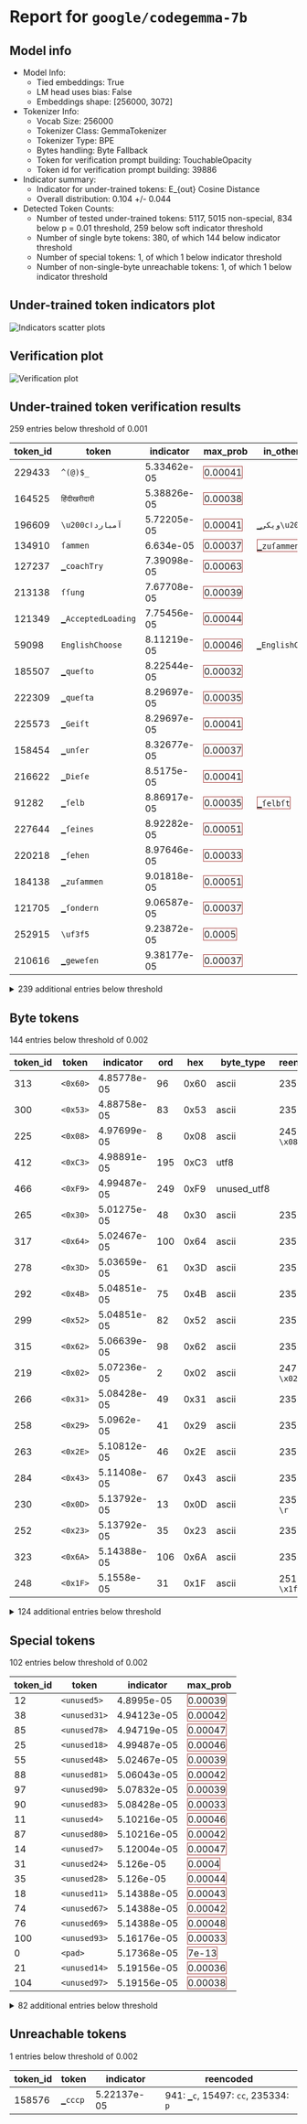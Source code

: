 # Report for `google/codegemma-7b`

## Model info

* Model Info: 
  * Tied embeddings: True
  * LM head uses bias: False
  * Embeddings shape: [256000, 3072]
* Tokenizer Info: 
  * Vocab Size: 256000
  * Tokenizer Class: GemmaTokenizer
  * Tokenizer Type: BPE
  * Bytes handling: Byte Fallback
  * Token for verification prompt building: TouchableOpacity
  * Token id for verification prompt building: 39886
* Indicator summary: 
  * Indicator for under-trained tokens: E_{out} Cosine Distance
  * Overall distribution: 0.104 +/- 0.044
* Detected Token Counts: 
  * Number of tested under-trained tokens: 5117, 5015 non-special, 834 below p = 0.01 threshold, 259 below soft indicator threshold
  * Number of single byte tokens: 380, of which 144 below indicator threshold
  * Number of special tokens: 1, of which 1 below indicator threshold
  * Number of non-single-byte unreachable tokens: 1, of which 1 below indicator threshold

## Under-trained token indicators plot
![Indicators scatter plots](../indicators_pairplot_byid/google_codegemma_7b.png)

## Verification plot
![Verification plot](../verifications_scatterplot/google_codegemma_7b.png)

## Under-trained token verification results
259 entries below threshold of 0.001

|   token_id | token                        |   indicator | max_prob                                                         | in_other_tokens                                                                |
|------------|------------------------------|-------------|------------------------------------------------------------------|--------------------------------------------------------------------------------|
|     229433 | ````` ^(@)$_ `````           | 5.33462e-05 | <span style='border: 1px solid rgb(169, 68, 66);'>0.00041</span> |                                                                                |
|     164525 | ````` हिंदीखरीदारी `````           | 5.38826e-05 | <span style='border: 1px solid rgb(169, 68, 66);'>0.00038</span> |                                                                                |
|     196609 | ````` \u200cآمباردا `````    | 5.72205e-05 | <span style='border: 1px solid rgb(169, 68, 66);'>0.00041</span> | ````` ▁ویکی\u200cآمباردا `````                                                 |
|     134910 | ````` ſammen `````           | 6.634e-05   | <span style='border: 1px solid rgb(169, 68, 66);'>0.00037</span> | <span style='border: 1px solid rgb(169, 68, 66);'>````` ▁zuſammen `````</span> |
|     127237 | ````` ▁coachTry `````        | 7.39098e-05 | <span style='border: 1px solid rgb(169, 68, 66);'>0.00063</span> |                                                                                |
|     213138 | ````` ſſung `````            | 7.67708e-05 | <span style='border: 1px solid rgb(169, 68, 66);'>0.00039</span> |                                                                                |
|     121349 | ````` ▁AcceptedLoading ````` | 7.75456e-05 | <span style='border: 1px solid rgb(169, 68, 66);'>0.00044</span> |                                                                                |
|      59098 | ````` EnglishChoose `````    | 8.11219e-05 | <span style='border: 1px solid rgb(169, 68, 66);'>0.00046</span> | ````` ▁EnglishChoose `````                                                     |
|     185507 | ````` ▁queſto `````          | 8.22544e-05 | <span style='border: 1px solid rgb(169, 68, 66);'>0.00032</span> |                                                                                |
|     222309 | ````` ▁queſta `````          | 8.29697e-05 | <span style='border: 1px solid rgb(169, 68, 66);'>0.00035</span> |                                                                                |
|     225573 | ````` ▁Geiſt `````           | 8.29697e-05 | <span style='border: 1px solid rgb(169, 68, 66);'>0.00041</span> |                                                                                |
|     158454 | ````` ▁unſer `````           | 8.32677e-05 | <span style='border: 1px solid rgb(169, 68, 66);'>0.00037</span> |                                                                                |
|     216622 | ````` ▁Dieſe `````           | 8.5175e-05  | <span style='border: 1px solid rgb(169, 68, 66);'>0.00041</span> |                                                                                |
|      91282 | ````` ▁ſelb `````            | 8.86917e-05 | <span style='border: 1px solid rgb(169, 68, 66);'>0.00035</span> | <span style='border: 1px solid rgb(169, 68, 66);'>````` ▁ſelbſt `````</span>   |
|     227644 | ````` ▁ſeines `````          | 8.92282e-05 | <span style='border: 1px solid rgb(169, 68, 66);'>0.00051</span> |                                                                                |
|     220218 | ````` ▁ſehen `````           | 8.97646e-05 | <span style='border: 1px solid rgb(169, 68, 66);'>0.00033</span> |                                                                                |
|     184138 | ````` ▁zuſammen `````        | 9.01818e-05 | <span style='border: 1px solid rgb(169, 68, 66);'>0.00051</span> |                                                                                |
|     121705 | ````` ▁ſondern `````         | 9.06587e-05 | <span style='border: 1px solid rgb(169, 68, 66);'>0.00037</span> |                                                                                |
|     252915 | ````` \uf3f5 `````           | 9.23872e-05 | <span style='border: 1px solid rgb(169, 68, 66);'>0.0005</span>  |                                                                                |
|     210616 | ````` ▁geweſen `````         | 9.38177e-05 | <span style='border: 1px solid rgb(169, 68, 66);'>0.00037</span> |                                                                                |
<details><summary>239 additional entries below threshold</summary>

|   token_id | token                        |   indicator | max_prob                                                         | in_other_tokens                                                                                                                                                                                                                                                                                                        |
|------------|------------------------------|-------------|------------------------------------------------------------------|------------------------------------------------------------------------------------------------------------------------------------------------------------------------------------------------------------------------------------------------------------------------------------------------------------------------|
|     255245 | ````` \uf3cc `````           | 9.41753e-05 | <span style='border: 1px solid rgb(169, 68, 66);'>0.0005</span>  |                                                                                                                                                                                                                                                                                                                        |
|     161080 | ````` ▁ſeyn `````            | 0.000103295 | <span style='border: 1px solid rgb(169, 68, 66);'>0.00041</span> |                                                                                                                                                                                                                                                                                                                        |
|     230983 | ````` ▁wiſſen `````          | 0.000107765 | <span style='border: 1px solid rgb(169, 68, 66);'>0.00037</span> |                                                                                                                                                                                                                                                                                                                        |
|     123984 | ````` ▁ſeinen `````          | 0.000122726 | <span style='border: 1px solid rgb(169, 68, 66);'>0.0005</span>  |                                                                                                                                                                                                                                                                                                                        |
|     192547 | ````` ▁erſten `````          | 0.000123262 | <span style='border: 1px solid rgb(169, 68, 66);'>0.00042</span> |                                                                                                                                                                                                                                                                                                                        |
|     174176 | ````` ▁ſoll `````            | 0.000125945 | <span style='border: 1px solid rgb(169, 68, 66);'>0.00055</span> |                                                                                                                                                                                                                                                                                                                        |
|     203019 | ````` ▁daſs `````            | 0.000127614 | <span style='border: 1px solid rgb(169, 68, 66);'>0.0005</span>  |                                                                                                                                                                                                                                                                                                                        |
|     148617 | ````` ▁deſſen `````          | 0.000129461 | <span style='border: 1px solid rgb(169, 68, 66);'>0.00037</span> |                                                                                                                                                                                                                                                                                                                        |
|     113990 | ````` ▁ſehr `````            | 0.000136435 | <span style='border: 1px solid rgb(169, 68, 66);'>0.00043</span> |                                                                                                                                                                                                                                                                                                                        |
|     143114 | ````` ▁ſeinem `````          | 0.000140607 | <span style='border: 1px solid rgb(169, 68, 66);'>0.00046</span> |                                                                                                                                                                                                                                                                                                                        |
|     151521 | ````` ▁müſſen `````          | 0.000141859 | <span style='border: 1px solid rgb(169, 68, 66);'>0.00039</span> |                                                                                                                                                                                                                                                                                                                        |
|     254455 | ````` \ued90 `````           | 0.000142813 | <span style='border: 1px solid rgb(169, 68, 66);'>0.00065</span> |                                                                                                                                                                                                                                                                                                                        |
|     254175 | ````` 𐁘 `````                | 0.000143409 | <span style='border: 1px solid rgb(169, 68, 66);'>0.00054</span> |                                                                                                                                                                                                                                                                                                                        |
|     153473 | ````` ▁Menſchen `````        | 0.000144064 | <span style='border: 1px solid rgb(169, 68, 66);'>0.00057</span> |                                                                                                                                                                                                                                                                                                                        |
|     173899 | ````` ▁メンテナ `````        | 0.000145495 | <span style='border: 1px solid rgb(169, 68, 66);'>0.00047</span> | ````` ▁メンテナンス `````                                                                                                                                                                                                                                                                                              |
|     123221 | ````` >\<^ `````             | 0.000145912 | <span style='border: 1px solid rgb(169, 68, 66);'>0.00051</span> |                                                                                                                                                                                                                                                                                                                        |
|      42380 | ````` ▁stockbild `````       | 0.000146747 | <span style='border: 1px solid rgb(169, 68, 66);'>0.00061</span> | <span style='border: 1px solid rgb(169, 68, 66);'>````` ▁stockbilder `````</span>                                                                                                                                                                                                                                      |
|     193385 | ````` iſen `````             | 0.000151336 | <span style='border: 1px solid rgb(169, 68, 66);'>0.00032</span> |                                                                                                                                                                                                                                                                                                                        |
|     255011 | ````` 𓇠 `````                | 0.000153184 | <span style='border: 1px solid rgb(169, 68, 66);'>0.00063</span> |                                                                                                                                                                                                                                                                                                                        |
|     195121 | ````` ▁Waſſer `````          | 0.000155449 | <span style='border: 1px solid rgb(169, 68, 66);'>0.00038</span> |                                                                                                                                                                                                                                                                                                                        |
|     224365 | ````` ikusbot `````          | 0.000155807 | <span style='border: 1px solid rgb(169, 68, 66);'>0.00041</span> | <span style='border: 1px solid rgb(255, 145, 0);'>````` haikusbot `````</span>                                                                                                                                                                                                                                         |
|     254350 | ````` \uf5ce `````           | 0.000155985 | <span style='border: 1px solid rgb(169, 68, 66);'>0.00077</span> |                                                                                                                                                                                                                                                                                                                        |
|     151848 | ````` ▁ſei `````             | 0.000158429 | <span style='border: 1px solid rgb(169, 68, 66);'>0.00034</span> | <span style='border: 1px solid rgb(169, 68, 66);'>````` ▁ſeines `````</span>                                                                                                                                                                                                                                           |
|     143473 | ````` )$_. `````             | 0.00015986  | <span style='border: 1px solid rgb(169, 68, 66);'>0.0005</span>  |                                                                                                                                                                                                                                                                                                                        |
|     233201 | ````` ▁Weiſe `````           | 0.000163913 | <span style='border: 1px solid rgb(169, 68, 66);'>0.00043</span> |                                                                                                                                                                                                                                                                                                                        |
|     167982 | ````` ▁stockfotografie ````` | 0.000165462 | <span style='border: 1px solid rgb(169, 68, 66);'>0.00034</span> |                                                                                                                                                                                                                                                                                                                        |
|     128625 | ````` ▁dieſem `````          | 0.000167489 | <span style='border: 1px solid rgb(169, 68, 66);'>0.00039</span> |                                                                                                                                                                                                                                                                                                                        |
|     254071 | ````` \uef5a `````           | 0.000168681 | <span style='border: 1px solid rgb(169, 68, 66);'>0.00076</span> |                                                                                                                                                                                                                                                                                                                        |
|     153064 | ````` ▁stockbilder `````     | 0.000170112 | <span style='border: 1px solid rgb(169, 68, 66);'>0.00042</span> |                                                                                                                                                                                                                                                                                                                        |
|     109547 | ````` ▁ſchon `````           | 0.000171363 | <span style='border: 1px solid rgb(169, 68, 66);'>0.00031</span> |                                                                                                                                                                                                                                                                                                                        |
|      96098 | ````` ▁ſelbſt `````          | 0.000176013 | <span style='border: 1px solid rgb(169, 68, 66);'>0.0004</span>  |                                                                                                                                                                                                                                                                                                                        |
|     232866 | ````` ▁stiefe `````          | 0.000176787 | <span style='border: 1px solid rgb(169, 68, 66);'>0.00045</span> |                                                                                                                                                                                                                                                                                                                        |
|      45971 | ````` ▁linkCC `````          | 0.00018084  | <span style='border: 1px solid rgb(169, 68, 66);'>0.0008</span>  |                                                                                                                                                                                                                                                                                                                        |
|     255807 | ````` 𝆣 `````                | 0.000182271 | <span style='border: 1px solid rgb(169, 68, 66);'>0.00039</span> |                                                                                                                                                                                                                                                                                                                        |
|      97619 | ````` ▁ſeiner `````          | 0.000183225 | <span style='border: 1px solid rgb(169, 68, 66);'>0.00041</span> |                                                                                                                                                                                                                                                                                                                        |
|     195351 | ````` niſſe `````            | 0.000186503 | <span style='border: 1px solid rgb(169, 68, 66);'>0.00039</span> |                                                                                                                                                                                                                                                                                                                        |
|     123190 | ````` ſelben `````           | 0.000188887 | <span style='border: 1px solid rgb(169, 68, 66);'>0.00039</span> |                                                                                                                                                                                                                                                                                                                        |
|     202616 | ````` ▁erſt `````            | 0.000191152 | <span style='border: 1px solid rgb(169, 68, 66);'>0.00033</span> |                                                                                                                                                                                                                                                                                                                        |
|     254591 | ````` \u0e72 `````           | 0.000191629 | <span style='border: 1px solid rgb(169, 68, 66);'>0.00047</span> |                                                                                                                                                                                                                                                                                                                        |
|     254908 | ````` 𖧹 `````                | 0.000195503 | <span style='border: 1px solid rgb(169, 68, 66);'>0.00093</span> |                                                                                                                                                                                                                                                                                                                        |
|     172465 | ````` iſche `````            | 0.000196278 | <span style='border: 1px solid rgb(169, 68, 66);'>0.00039</span> | <span style='border: 1px solid rgb(169, 68, 66);'>````` ▁zwiſchen `````</span>                                                                                                                                                                                                                                         |
|     255645 | ````` \uef0e `````           | 0.000199676 | <span style='border: 1px solid rgb(169, 68, 66);'>0.00097</span> |                                                                                                                                                                                                                                                                                                                        |
|     159234 | ````` ſehen `````            | 0.000200033 | <span style='border: 1px solid rgb(169, 68, 66);'>0.00056</span> | <span style='border: 1px solid rgb(169, 68, 66);'>````` ▁ſehen `````</span>                                                                                                                                                                                                                                            |
|     136616 | ````` ▁verſch `````          | 0.000207007 | <span style='border: 1px solid rgb(169, 68, 66);'>0.00034</span> |                                                                                                                                                                                                                                                                                                                        |
|      75807 | ````` ▁dieſe `````           | 0.000207543 | <span style='border: 1px solid rgb(169, 68, 66);'>0.00032</span> | <span style='border: 1px solid rgb(169, 68, 66);'>````` ▁dieſer `````</span>, <span style='border: 1px solid rgb(169, 68, 66);'>````` ▁dieſes `````</span>, <span style='border: 1px solid rgb(169, 68, 66);'>````` ▁dieſem `````</span>, <span style='border: 1px solid rgb(169, 68, 66);'>````` ▁dieſen `````</span> |
|     167630 | ````` ▁PeEn `````            | 0.000211477 | <span style='border: 1px solid rgb(169, 68, 66);'>0.00047</span> | ````` ▁PeEnEo `````                                                                                                                                                                                                                                                                                                    |
|     255267 | ````` \u0e63 `````           | 0.000211477 | <span style='border: 1px solid rgb(169, 68, 66);'>0.0005</span>  |                                                                                                                                                                                                                                                                                                                        |
|     125919 | ````` Билгалда `````         | 0.000212669 | <span style='border: 1px solid rgb(169, 68, 66);'>0.00049</span> | ````` Билгалдахарш `````                                                                                                                                                                                                                                                                                               |
|       2873 | ````` ICTOGRAM `````         | 0.000216663 | <span style='border: 1px solid rgb(169, 68, 66);'>0.00044</span> | <span style='border: 1px solid rgb(40, 167, 69);'>````` ▁PICTOGRAM `````</span>, ````` PICTOGRAM `````                                                                                                                                                                                                                 |
|     254944 | ````` ⪜ `````                | 0.000219047 | <span style='border: 1px solid rgb(169, 68, 66);'>0.001</span>   |                                                                                                                                                                                                                                                                                                                        |
|     199696 | ````` ſicht `````            | 0.000219405 | <span style='border: 1px solid rgb(169, 68, 66);'>0.00036</span> |                                                                                                                                                                                                                                                                                                                        |
|     135639 | ````` ▁dieſen `````          | 0.000221372 | <span style='border: 1px solid rgb(169, 68, 66);'>0.00045</span> |                                                                                                                                                                                                                                                                                                                        |
|     255510 | ````` \ue51e `````           | 0.000222564 | <span style='border: 1px solid rgb(169, 68, 66);'>0.00061</span> |                                                                                                                                                                                                                                                                                                                        |
|     253034 | ````` \uf7a0 `````           | 0.000223279 | <span style='border: 1px solid rgb(169, 68, 66);'>0.00043</span> |                                                                                                                                                                                                                                                                                                                        |
|     208438 | ````` ▁ſuo `````             | 0.000227094 | <span style='border: 1px solid rgb(169, 68, 66);'>0.00072</span> |                                                                                                                                                                                                                                                                                                                        |
|     155980 | ````` ▁beſch `````           | 0.000231504 | <span style='border: 1px solid rgb(169, 68, 66);'>0.00065</span> |                                                                                                                                                                                                                                                                                                                        |
|     255154 | ````` ᦶ `````                | 0.000235736 | <span style='border: 1px solid rgb(169, 68, 66);'>0.00093</span> |                                                                                                                                                                                                                                                                                                                        |
|     255647 | ````` \uf35e `````           | 0.000237942 | <span style='border: 1px solid rgb(169, 68, 66);'>0.00046</span> |                                                                                                                                                                                                                                                                                                                        |
|      89379 | ````` ▁ſeine `````           | 0.00023824  | <span style='border: 1px solid rgb(169, 68, 66);'>0.00036</span> | <span style='border: 1px solid rgb(169, 68, 66);'>````` ▁ſeiner `````</span>, <span style='border: 1px solid rgb(169, 68, 66);'>````` ▁ſeinen `````</span>, <span style='border: 1px solid rgb(169, 68, 66);'>````` ▁ſeinem `````</span>, <span style='border: 1px solid rgb(169, 68, 66);'>````` ▁ſeines `````</span> |
|     255122 | ````` \uf540 `````           | 0.000238776 | <span style='border: 1px solid rgb(169, 68, 66);'>0.00087</span> |                                                                                                                                                                                                                                                                                                                        |
|     255849 | ````` ⏔ `````                | 0.000241101 | <span style='border: 1px solid rgb(255, 145, 0);'>0.0011</span>  |                                                                                                                                                                                                                                                                                                                        |
|     208306 | ````` ▁beſte `````           | 0.000241697 | <span style='border: 1px solid rgb(169, 68, 66);'>0.0005</span>  |                                                                                                                                                                                                                                                                                                                        |
|     250800 | ````` \u0ba1 `````           | 0.000243902 | <span style='border: 1px solid rgb(169, 68, 66);'>0.0005</span>  |                                                                                                                                                                                                                                                                                                                        |
|     251499 | ````` ྑ `````                 | 0.00024581  | <span style='border: 1px solid rgb(169, 68, 66);'>0.00093</span> |                                                                                                                                                                                                                                                                                                                        |
|     206857 | ````` ▁tartalo `````         | 0.000246823 | <span style='border: 1px solid rgb(169, 68, 66);'>0.00045</span> | ````` ▁tartalomajánló `````                                                                                                                                                                                                                                                                                            |
|     255795 | ````` \uec4c `````           | 0.000252128 | <span style='border: 1px solid rgb(169, 68, 66);'>0.00069</span> |                                                                                                                                                                                                                                                                                                                        |
|     254885 | ````` ꎬ `````               | 0.0002563   | <span style='border: 1px solid rgb(169, 68, 66);'>0.00078</span> |                                                                                                                                                                                                                                                                                                                        |
|     118456 | ````` ロウィン `````         | 0.000258029 | <span style='border: 1px solid rgb(169, 68, 66);'>0.00037</span> | ````` ハロウィン `````, ````` ▁ハロウィン `````                                                                                                                                                                                                                                                                        |
|     108162 | ````` 久しぶ `````           | 0.000259101 | <span style='border: 1px solid rgb(169, 68, 66);'>0.00033</span> | ````` 久しぶりに `````, ````` 久しぶり `````, ````` 久しぶりの `````                                                                                                                                                                                                                                                   |
|     177069 | ````` ▁티즈 `````            | 0.000260115 | <span style='border: 1px solid rgb(169, 68, 66);'>0.00088</span> |                                                                                                                                                                                                                                                                                                                        |
|     225539 | ````` isGridAdvEx `````      | 0.000263393 | <span style='border: 1px solid rgb(169, 68, 66);'>0.00059</span> |                                                                                                                                                                                                                                                                                                                        |
|     253613 | ````` \U000e0041 `````       | 0.000275612 | <span style='border: 1px solid rgb(255, 145, 0);'>0.0017</span>  |                                                                                                                                                                                                                                                                                                                        |
|     171300 | ````` rbrakk `````           | 0.000284612 | <span style='border: 1px solid rgb(255, 145, 0);'>0.0018</span>  |                                                                                                                                                                                                                                                                                                                        |
|     120213 | ````` iſchen `````           | 0.000284791 | <span style='border: 1px solid rgb(169, 68, 66);'>0.00062</span> | <span style='border: 1px solid rgb(169, 68, 66);'>````` ▁zwiſchen `````</span>                                                                                                                                                                                                                                         |
|      88138 | ````` ſchaft `````           | 0.00028646  | <span style='border: 1px solid rgb(169, 68, 66);'>0.00036</span> |                                                                                                                                                                                                                                                                                                                        |
|     198203 | ````` ▁zwiſchen `````        | 0.000286579 | <span style='border: 1px solid rgb(169, 68, 66);'>0.00035</span> |                                                                                                                                                                                                                                                                                                                        |
|     252631 | ````` \uf51a `````           | 0.000288665 | <span style='border: 1px solid rgb(255, 145, 0);'>0.0011</span>  |                                                                                                                                                                                                                                                                                                                        |
|     114402 | ````` ▁Geſch `````           | 0.00029093  | <span style='border: 1px solid rgb(169, 68, 66);'>0.00057</span> |                                                                                                                                                                                                                                                                                                                        |
|      80527 | ````` ▁dieſer `````          | 0.000291049 | <span style='border: 1px solid rgb(169, 68, 66);'>0.00023</span> |                                                                                                                                                                                                                                                                                                                        |
|     128951 | ````` ▁laſſen `````          | 0.000295281 | <span style='border: 1px solid rgb(169, 68, 66);'>0.00037</span> |                                                                                                                                                                                                                                                                                                                        |
|     200906 | ````` ▁ſua `````             | 0.000299692 | <span style='border: 1px solid rgb(169, 68, 66);'>0.0007</span>  |                                                                                                                                                                                                                                                                                                                        |
|     255242 | ````` \ue6f0 `````           | 0.000322819 | <span style='border: 1px solid rgb(169, 68, 66);'>0.00084</span> |                                                                                                                                                                                                                                                                                                                        |
|     171654 | ````` lbrakk `````           | 0.000323534 | <span style='border: 1px solid rgb(255, 145, 0);'>0.0017</span>  |                                                                                                                                                                                                                                                                                                                        |
|     254456 | ````` \uefa6 `````           | 0.000326395 | <span style='border: 1px solid rgb(169, 68, 66);'>0.00056</span> |                                                                                                                                                                                                                                                                                                                        |
|     214340 | ````` ▁パンチラ `````        | 0.000329971 | <span style='border: 1px solid rgb(169, 68, 66);'>0.00054</span> |                                                                                                                                                                                                                                                                                                                        |
|     181784 | ````` ▁་་ `````              | 0.000331998 | <span style='border: 1px solid rgb(169, 68, 66);'>0.00044</span> |                                                                                                                                                                                                                                                                                                                        |
|     254549 | ````` ꊥ `````               | 0.000342607 | <span style='border: 1px solid rgb(169, 68, 66);'>0.00042</span> |                                                                                                                                                                                                                                                                                                                        |
|     255420 | ````` ⸏ `````                | 0.000347137 | <span style='border: 1px solid rgb(255, 145, 0);'>0.0012</span>  |                                                                                                                                                                                                                                                                                                                        |
|     255279 | ````` ᦵ `````                | 0.000349283 | <span style='border: 1px solid rgb(255, 145, 0);'>0.0024</span>  |                                                                                                                                                                                                                                                                                                                        |
|     251525 | ````` \ueae4 `````           | 0.000352442 | <span style='border: 1px solid rgb(169, 68, 66);'>0.00064</span> |                                                                                                                                                                                                                                                                                                                        |
|     253441 | ````` \ue984 `````           | 0.00035584  | <span style='border: 1px solid rgb(255, 145, 0);'>0.0015</span>  |                                                                                                                                                                                                                                                                                                                        |
|     254258 | ````` \ue5d0 `````           | 0.000359654 | <span style='border: 1px solid rgb(255, 145, 0);'>0.0024</span>  |                                                                                                                                                                                                                                                                                                                        |
|     255790 | ````` \ue734 `````           | 0.000364721 | <span style='border: 1px solid rgb(255, 145, 0);'>0.0034</span>  |                                                                                                                                                                                                                                                                                                                        |
|     253247 | ````` ྻ `````                 | 0.000369549 | <span style='border: 1px solid rgb(255, 145, 0);'>0.0018</span>  |                                                                                                                                                                                                                                                                                                                        |
|     169039 | ````` ▁ſche `````            | 0.000375509 | <span style='border: 1px solid rgb(169, 68, 66);'>0.00072</span> |                                                                                                                                                                                                                                                                                                                        |
|     252436 | ````` ᅝ `````               | 0.000377715 | <span style='border: 1px solid rgb(255, 145, 0);'>0.0014</span>  |                                                                                                                                                                                                                                                                                                                        |
|     254686 | ````` 𑄮 `````                 | 0.000397742 | <span style='border: 1px solid rgb(251, 189, 8);'>0.014</span>   |                                                                                                                                                                                                                                                                                                                        |
|     252790 | ````` ﮢ `````                | 0.000400186 | <span style='border: 1px solid rgb(255, 145, 0);'>0.0028</span>  |                                                                                                                                                                                                                                                                                                                        |
|     150747 | ````` ſcher `````            | 0.000401437 | <span style='border: 1px solid rgb(169, 68, 66);'>0.00066</span> |                                                                                                                                                                                                                                                                                                                        |
|     207398 | ````` ▁plufieurs `````       | 0.000404358 | <span style='border: 1px solid rgb(169, 68, 66);'>0.00061</span> |                                                                                                                                                                                                                                                                                                                        |
|     255271 | ````` ྴ `````                 | 0.000405133 | <span style='border: 1px solid rgb(255, 145, 0);'>0.0016</span>  |                                                                                                                                                                                                                                                                                                                        |
|     253030 | ````` 콯 `````               | 0.000405729 | <span style='border: 1px solid rgb(169, 68, 66);'>0.00034</span> |                                                                                                                                                                                                                                                                                                                        |
|     254566 | ````` \ue776 `````           | 0.000413954 | <span style='border: 1px solid rgb(255, 145, 0);'>0.0026</span>  |                                                                                                                                                                                                                                                                                                                        |
|      68314 | ````` ▁例证 `````            | 0.000421643 | <span style='border: 1px solid rgb(169, 68, 66);'>0.00069</span> |                                                                                                                                                                                                                                                                                                                        |
|     167294 | ````` ▁GoogleContinue `````  | 0.000425756 | <span style='border: 1px solid rgb(255, 145, 0);'>0.0016</span>  |                                                                                                                                                                                                                                                                                                                        |
|     255705 | ````` 䊐 `````               | 0.000433445 | <span style='border: 1px solid rgb(169, 68, 66);'>0.00059</span> |                                                                                                                                                                                                                                                                                                                        |
|     209936 | ````` ▁展板 `````            | 0.00043422  | <span style='border: 1px solid rgb(255, 145, 0);'>0.0013</span>  |                                                                                                                                                                                                                                                                                                                        |
|     255379 | ````` \uf2ba `````           | 0.000443161 | <span style='border: 1px solid rgb(255, 145, 0);'>0.0011</span>  |                                                                                                                                                                                                                                                                                                                        |
|     253828 | ````` ꪼ `````                | 0.000446856 | <span style='border: 1px solid rgb(169, 68, 66);'>0.00042</span> |                                                                                                                                                                                                                                                                                                                        |
|     152266 | ````` ▁imagui `````          | 0.000448346 | <span style='border: 1px solid rgb(169, 68, 66);'>0.00092</span> |                                                                                                                                                                                                                                                                                                                        |
|     253758 | ````` ﭥ `````                | 0.000448406 | <span style='border: 1px solid rgb(255, 145, 0);'>0.003</span>   |                                                                                                                                                                                                                                                                                                                        |
|     249717 | ````` ༞ `````                | 0.000449479 | <span style='border: 1px solid rgb(255, 145, 0);'>0.0013</span>  |                                                                                                                                                                                                                                                                                                                        |
|     253510 | ````` \uec1d `````           | 0.000449836 | <span style='border: 1px solid rgb(169, 68, 66);'>0.00047</span> |                                                                                                                                                                                                                                                                                                                        |
|     220260 | ````` ▁beſti `````           | 0.000458598 | <span style='border: 1px solid rgb(169, 68, 66);'>0.00029</span> |                                                                                                                                                                                                                                                                                                                        |
|     253523 | ````` \U000900b0 `````       | 0.000458777 | <span style='border: 1px solid rgb(255, 145, 0);'>0.001</span>   |                                                                                                                                                                                                                                                                                                                        |
|     255123 | ````` 𑄥 `````                | 0.000458956 | <span style='border: 1px solid rgb(251, 189, 8);'>0.014</span>   |                                                                                                                                                                                                                                                                                                                        |
|     254486 | ````` ᆤ `````                 | 0.000460088 | <span style='border: 1px solid rgb(169, 68, 66);'>0.0007</span>  |                                                                                                                                                                                                                                                                                                                        |
|     255806 | ````` 𑄠 `````                | 0.000461161 | <span style='border: 1px solid rgb(255, 145, 0);'>0.0085</span>  |                                                                                                                                                                                                                                                                                                                        |
|     205674 | ````` нгред `````            | 0.000469267 | <span style='border: 1px solid rgb(255, 145, 0);'>0.001</span>   | ````` нгредіє `````, ````` нгредієнти `````                                                                                                                                                                                                                                                                            |
|     220916 | ````` ▁vooz `````            | 0.000470042 | <span style='border: 1px solid rgb(169, 68, 66);'>0.0004</span>  |                                                                                                                                                                                                                                                                                                                        |
|     182427 | ````` )$_, `````             | 0.000473917 | <span style='border: 1px solid rgb(255, 145, 0);'>0.0014</span>  |                                                                                                                                                                                                                                                                                                                        |
|     252858 | ````` ྋ `````                | 0.000474215 | <span style='border: 1px solid rgb(255, 145, 0);'>0.0022</span>  |                                                                                                                                                                                                                                                                                                                        |
|     225065 | ````` bildtitel `````        | 0.000480175 | <span style='border: 1px solid rgb(169, 68, 66);'>0.00099</span> |                                                                                                                                                                                                                                                                                                                        |
|     250433 | ````` 㜵 `````               | 0.000481844 | <span style='border: 1px solid rgb(169, 68, 66);'>0.00047</span> |                                                                                                                                                                                                                                                                                                                        |
|     255248 | ````` 𐑥 `````                | 0.000482202 | <span style='border: 1px solid rgb(255, 145, 0);'>0.0043</span>  |                                                                                                                                                                                                                                                                                                                        |
|     253027 | ````` 쎲 `````               | 0.000490725 | <span style='border: 1px solid rgb(169, 68, 66);'>0.00038</span> |                                                                                                                                                                                                                                                                                                                        |
|     253927 | ````` ᦺ `````                | 0.000492513 | <span style='border: 1px solid rgb(169, 68, 66);'>0.0005</span>  |                                                                                                                                                                                                                                                                                                                        |
|     255955 | ````` \ue6ec `````           | 0.000492632 | <span style='border: 1px solid rgb(169, 68, 66);'>0.00083</span> |                                                                                                                                                                                                                                                                                                                        |
|     116882 | ````` ▁geſch `````           | 0.000492692 | <span style='border: 1px solid rgb(169, 68, 66);'>0.00041</span> |                                                                                                                                                                                                                                                                                                                        |
|     187776 | ````` ▁Verſ `````            | 0.000500202 | <span style='border: 1px solid rgb(169, 68, 66);'>0.00052</span> |                                                                                                                                                                                                                                                                                                                        |
|     254349 | ````` \uf412 `````           | 0.000504732 | <span style='border: 1px solid rgb(255, 145, 0);'>0.0053</span>  |                                                                                                                                                                                                                                                                                                                        |
|     255517 | ````` 𑄝 `````                | 0.00051713  | <span style='border: 1px solid rgb(251, 189, 8);'>0.042</span>   |                                                                                                                                                                                                                                                                                                                        |
|     253926 | ````` ᥀ `````                | 0.000518322 | <span style='border: 1px solid rgb(169, 68, 66);'>0.00071</span> |                                                                                                                                                                                                                                                                                                                        |
|     254574 | ````` 𖡻 `````                | 0.000521541 | <span style='border: 1px solid rgb(169, 68, 66);'>0.00037</span> |                                                                                                                                                                                                                                                                                                                        |
|     255792 | ````` \ue762 `````           | 0.000522673 | <span style='border: 1px solid rgb(255, 145, 0);'>0.0097</span>  |                                                                                                                                                                                                                                                                                                                        |
|     253904 | ````` 𑄣 `````                | 0.000530243 | <span style='border: 1px solid rgb(251, 189, 8);'>0.03</span>    |                                                                                                                                                                                                                                                                                                                        |
|     255380 | ````` \uf8e0 `````           | 0.000531971 | <span style='border: 1px solid rgb(255, 145, 0);'>0.0032</span>  |                                                                                                                                                                                                                                                                                                                        |
|     255124 | ````` 𑄪 `````                 | 0.000533938 | <span style='border: 1px solid rgb(251, 189, 8);'>0.04</span>    |                                                                                                                                                                                                                                                                                                                        |
|     253326 | ````` ྚ `````                 | 0.00053668  | <span style='border: 1px solid rgb(255, 145, 0);'>0.0042</span>  |                                                                                                                                                                                                                                                                                                                        |
|      72920 | ````` ▁ſind `````            | 0.000537097 | <span style='border: 1px solid rgb(169, 68, 66);'>0.00062</span> |                                                                                                                                                                                                                                                                                                                        |
|     254565 | ````` \ue67b `````           | 0.000541568 | <span style='border: 1px solid rgb(255, 145, 0);'>0.0028</span>  |                                                                                                                                                                                                                                                                                                                        |
|     255376 | ````` \ueb9a `````           | 0.000542223 | <span style='border: 1px solid rgb(255, 145, 0);'>0.0013</span>  |                                                                                                                                                                                                                                                                                                                        |
|     254600 | ````` ⅏ `````                | 0.000548542 | <span style='border: 1px solid rgb(255, 145, 0);'>0.0064</span>  |                                                                                                                                                                                                                                                                                                                        |
|     251632 | ````` 𑄨 `````                 | 0.000549674 | <span style='border: 1px solid rgb(251, 189, 8);'>0.045</span>   |                                                                                                                                                                                                                                                                                                                        |
|     255814 | ````` 𞤑 `````                | 0.000553846 | <span style='border: 1px solid rgb(255, 145, 0);'>0.0016</span>  |                                                                                                                                                                                                                                                                                                                        |
|      64069 | ````` ディネート `````       | 0.000560284 | <span style='border: 1px solid rgb(169, 68, 66);'>0.00068</span> | <span style='border: 1px solid rgb(40, 167, 69);'>````` ▁コーディネート `````</span>, ````` コーディネート `````                                                                                                                                                                                                       |
|     195112 | ````` ▁好文分享 `````        | 0.000562727 | <span style='border: 1px solid rgb(255, 145, 0);'>0.0014</span>  |                                                                                                                                                                                                                                                                                                                        |
|     251560 | ````` \ue978 `````           | 0.000565708 | <span style='border: 1px solid rgb(251, 189, 8);'>0.012</span>   |                                                                                                                                                                                                                                                                                                                        |
|     176775 | ````` ▁盗撮 `````            | 0.000566781 | <span style='border: 1px solid rgb(255, 145, 0);'>0.0015</span>  |                                                                                                                                                                                                                                                                                                                        |
|     254482 | ````` \u0bab `````           | 0.000567257 | <span style='border: 1px solid rgb(169, 68, 66);'>0.00054</span> |                                                                                                                                                                                                                                                                                                                        |
|     159995 | ````` ▁剪影 `````            | 0.000569046 | <span style='border: 1px solid rgb(255, 145, 0);'>0.001</span>   |                                                                                                                                                                                                                                                                                                                        |
|      72182 | ````` ▁版税 `````            | 0.00056982  | <span style='border: 1px solid rgb(255, 145, 0);'>0.0015</span>  |                                                                                                                                                                                                                                                                                                                        |
|     254213 | ````` ⸄ `````                | 0.000570416 | <span style='border: 1px solid rgb(255, 145, 0);'>0.0067</span>  |                                                                                                                                                                                                                                                                                                                        |
|     253103 | ````` 𑄚 `````                | 0.000576437 | <span style='border: 1px solid rgb(251, 189, 8);'>0.055</span>   |                                                                                                                                                                                                                                                                                                                        |
|     255275 | ````` ᔢ `````                | 0.000579834 | <span style='border: 1px solid rgb(255, 145, 0);'>0.0021</span>  |                                                                                                                                                                                                                                                                                                                        |
|     253104 | ````` 𓆱 `````                | 0.00058198  | <span style='border: 1px solid rgb(255, 145, 0);'>0.0024</span>  |                                                                                                                                                                                                                                                                                                                        |
|     249784 | ````` ܞ `````                | 0.000586271 | <span style='border: 1px solid rgb(255, 145, 0);'>0.0017</span>  |                                                                                                                                                                                                                                                                                                                        |
|     249361 | ````` ྪ `````                 | 0.000593662 | <span style='border: 1px solid rgb(255, 145, 0);'>0.0028</span>  |                                                                                                                                                                                                                                                                                                                        |
|     252852 | ````` 🜲 `````                | 0.00059402  | <span style='border: 1px solid rgb(255, 145, 0);'>0.0012</span>  |                                                                                                                                                                                                                                                                                                                        |
|     248337 | ````` \uf21d `````           | 0.000595629 | <span style='border: 1px solid rgb(255, 145, 0);'>0.0038</span>  |                                                                                                                                                                                                                                                                                                                        |
|      75991 | ````` ▁indígen `````         | 0.000595808 | <span style='border: 1px solid rgb(169, 68, 66);'>0.00058</span> | ````` ▁indígenas `````, ````` ▁indígena `````                                                                                                                                                                                                                                                                          |
|     172769 | ````` 征詢我 `````           | 0.000595868 | <span style='border: 1px solid rgb(255, 145, 0);'>0.0013</span>  |                                                                                                                                                                                                                                                                                                                        |
|     252567 | ````` ﭔ `````                | 0.000598133 | <span style='border: 1px solid rgb(255, 145, 0);'>0.0075</span>  |                                                                                                                                                                                                                                                                                                                        |
|     254798 | ````` \ufe67 `````           | 0.000598967 | <span style='border: 1px solid rgb(255, 145, 0);'>0.0012</span>  |                                                                                                                                                                                                                                                                                                                        |
|     206788 | ````` majánló `````          | 0.000610769 | <span style='border: 1px solid rgb(255, 145, 0);'>0.0011</span>  | ````` ▁tartalomajánló `````                                                                                                                                                                                                                                                                                            |
|     134830 | ````` 往下閱讀 `````         | 0.000616968 | <span style='border: 1px solid rgb(169, 68, 66);'>0.00094</span> | ````` 請繼續往下閱讀 `````                                                                                                                                                                                                                                                                                             |
|      25269 | ````` NdEx `````             | 0.000624597 | <span style='border: 1px solid rgb(255, 145, 0);'>0.0026</span>  | ````` iNdEx `````, ````` ▁iNdEx `````                                                                                                                                                                                                                                                                                  |
|     171222 | ````` 征詢 `````             | 0.000624597 | <span style='border: 1px solid rgb(169, 68, 66);'>0.0003</span>  | <span style='border: 1px solid rgb(255, 145, 0);'>````` 征詢我 `````</span>                                                                                                                                                                                                                                            |
|     253706 | ````` ᔡ `````                | 0.00062716  | <span style='border: 1px solid rgb(169, 68, 66);'>0.00083</span> |                                                                                                                                                                                                                                                                                                                        |
|     254076 | ````` 𑄟 `````                | 0.000629663 | <span style='border: 1px solid rgb(251, 189, 8);'>0.05</span>    |                                                                                                                                                                                                                                                                                                                        |
|     196059 | ````` باردا `````            | 0.00063169  | <span style='border: 1px solid rgb(169, 68, 66);'>0.00075</span> | <span style='border: 1px solid rgb(169, 68, 66);'>````` \u200cآمباردا `````</span>, ````` ▁ویکی\u200cآمباردا `````                                                                                                                                                                                                     |
|     252966 | ````` 𝆺 `````                | 0.000635505 | <span style='border: 1px solid rgb(169, 68, 66);'>0.00038</span> |                                                                                                                                                                                                                                                                                                                        |
|     253052 | ````` \u0bc4 `````           | 0.000639737 | <span style='border: 1px solid rgb(169, 68, 66);'>0.00039</span> |                                                                                                                                                                                                                                                                                                                        |
|     254460 | ````` ﮈ `````                | 0.000640333 | <span style='border: 1px solid rgb(255, 145, 0);'>0.0049</span>  |                                                                                                                                                                                                                                                                                                                        |
|     251496 | ````` \u0ba5 `````           | 0.000642717 | <span style='border: 1px solid rgb(169, 68, 66);'>0.00048</span> |                                                                                                                                                                                                                                                                                                                        |
|     248691 | ````` ྰ `````                 | 0.000646532 | <span style='border: 1px solid rgb(169, 68, 66);'>0.00096</span> |                                                                                                                                                                                                                                                                                                                        |
|     141456 | ````` isOraColElement `````  | 0.000647962 | <span style='border: 1px solid rgb(169, 68, 66);'>0.0005</span>  |                                                                                                                                                                                                                                                                                                                        |
|     253187 | ````` ݯ `````                | 0.000648081 | <span style='border: 1px solid rgb(255, 145, 0);'>0.003</span>   |                                                                                                                                                                                                                                                                                                                        |
|     112171 | ````` Diwed `````            | 0.000649452 | <span style='border: 1px solid rgb(169, 68, 66);'>0.00076</span> | ````` Diwedd `````, <span style='border: 1px solid rgb(255, 145, 0);'>````` Diweddar `````</span>, ````` Diweddarwch `````                                                                                                                                                                                             |
|     255663 | ````` \U000f023b `````       | 0.000651777 | <span style='border: 1px solid rgb(255, 145, 0);'>0.0016</span>  |                                                                                                                                                                                                                                                                                                                        |
|     131560 | ````` ▁desmotivaciones ````` | 0.000654697 | <span style='border: 1px solid rgb(255, 145, 0);'>0.0014</span>  |                                                                                                                                                                                                                                                                                                                        |
|     248384 | ````` ྛ `````                 | 0.000655651 | <span style='border: 1px solid rgb(255, 145, 0);'>0.0028</span>  |                                                                                                                                                                                                                                                                                                                        |
|     254114 | ````` ⸅ `````                | 0.000656962 | <span style='border: 1px solid rgb(251, 189, 8);'>0.018</span>   |                                                                                                                                                                                                                                                                                                                        |
|     255953 | ````` \ue65a `````           | 0.000659168 | <span style='border: 1px solid rgb(255, 145, 0);'>0.0053</span>  |                                                                                                                                                                                                                                                                                                                        |
|     254911 | ````` 𞤶 `````                | 0.000659883 | <span style='border: 1px solid rgb(255, 145, 0);'>0.0022</span>  |                                                                                                                                                                                                                                                                                                                        |
|     254075 | ````` 𑄇 `````                | 0.000660419 | <span style='border: 1px solid rgb(251, 189, 8);'>0.027</span>   |                                                                                                                                                                                                                                                                                                                        |
|     140439 | ````` ▁stockfotos `````      | 0.000660539 | <span style='border: 1px solid rgb(255, 145, 0);'>0.0027</span>  |                                                                                                                                                                                                                                                                                                                        |
|     255934 | ````` ꘋ `````                | 0.000660837 | <span style='border: 1px solid rgb(255, 145, 0);'>0.0017</span>  |                                                                                                                                                                                                                                                                                                                        |
|     253841 | ````` 𑄬 `````                 | 0.000679135 | <span style='border: 1px solid rgb(251, 189, 8);'>0.034</span>   |                                                                                                                                                                                                                                                                                                                        |
|     252372 | ````` 𑄢 `````                | 0.000679672 | <span style='border: 1px solid rgb(40, 167, 69);'>0.12</span>    |                                                                                                                                                                                                                                                                                                                        |
|     253901 | ````` \ue676 `````           | 0.000681221 | <span style='border: 1px solid rgb(255, 145, 0);'>0.0032</span>  |                                                                                                                                                                                                                                                                                                                        |
|     255389 | ````` 𞤼 `````                | 0.000682354 | <span style='border: 1px solid rgb(255, 145, 0);'>0.003</span>   |                                                                                                                                                                                                                                                                                                                        |
|     253992 | ````` \ue7b5 `````           | 0.000682712 | <span style='border: 1px solid rgb(255, 145, 0);'>0.0066</span>  |                                                                                                                                                                                                                                                                                                                        |
|     253371 | ````` 龸 `````               | 0.000684977 | <span style='border: 1px solid rgb(255, 145, 0);'>0.0016</span>  |                                                                                                                                                                                                                                                                                                                        |
|     254484 | ````` ༸ `````                | 0.000692546 | <span style='border: 1px solid rgb(255, 145, 0);'>0.0024</span>  |                                                                                                                                                                                                                                                                                                                        |
|     250918 | ````` 䊳 `````               | 0.000697255 | <span style='border: 1px solid rgb(255, 145, 0);'>0.0013</span>  |                                                                                                                                                                                                                                                                                                                        |
|     247641 | ````` ܇ `````                | 0.000697851 | <span style='border: 1px solid rgb(255, 145, 0);'>0.0084</span>  |                                                                                                                                                                                                                                                                                                                        |
|     253511 | ````` \uf563 `````           | 0.000710249 | <span style='border: 1px solid rgb(255, 145, 0);'>0.0023</span>  |                                                                                                                                                                                                                                                                                                                        |
|     136017 | ````` ▁简谱 `````            | 0.000711441 | <span style='border: 1px solid rgb(169, 68, 66);'>0.00084</span> |                                                                                                                                                                                                                                                                                                                        |
|     251670 | ````` ྾ `````                | 0.000712276 | <span style='border: 1px solid rgb(255, 145, 0);'>0.007</span>   |                                                                                                                                                                                                                                                                                                                        |
|     251965 | ````` \u0bc5 `````           | 0.000725448 | <span style='border: 1px solid rgb(169, 68, 66);'>0.00044</span> |                                                                                                                                                                                                                                                                                                                        |
|     255382 | ````` ﮗ `````                | 0.000733137 | <span style='border: 1px solid rgb(255, 145, 0);'>0.0082</span>  |                                                                                                                                                                                                                                                                                                                        |
|     255728 | ````` 琑 `````               | 0.000734329 | <span style='border: 1px solid rgb(169, 68, 66);'>0.00099</span> |                                                                                                                                                                                                                                                                                                                        |
|     248911 | ````` \ue5f1 `````           | 0.000735939 | <span style='border: 1px solid rgb(255, 145, 0);'>0.0016</span>  |                                                                                                                                                                                                                                                                                                                        |
|      35321 | ````` ſchen `````            | 0.000737846 | <span style='border: 1px solid rgb(169, 68, 66);'>0.00069</span> | <span style='border: 1px solid rgb(169, 68, 66);'>````` iſchen `````</span>, <span style='border: 1px solid rgb(169, 68, 66);'>````` ▁Menſchen `````</span>, <span style='border: 1px solid rgb(169, 68, 66);'>````` ▁zwiſchen `````</span>                                                                            |
|     254626 | ````` 䡵 `````               | 0.000748098 | <span style='border: 1px solid rgb(255, 145, 0);'>0.0014</span>  |                                                                                                                                                                                                                                                                                                                        |
|     250185 | ````` ྠ `````                 | 0.000757098 | <span style='border: 1px solid rgb(255, 145, 0);'>0.0047</span>  |                                                                                                                                                                                                                                                                                                                        |
|     254270 | ````` 𞤴 `````                | 0.000760078 | <span style='border: 1px solid rgb(255, 145, 0);'>0.0044</span>  |                                                                                                                                                                                                                                                                                                                        |
|     254573 | ````` 𑄃 `````                | 0.000764251 | <span style='border: 1px solid rgb(251, 189, 8);'>0.042</span>   |                                                                                                                                                                                                                                                                                                                        |
|     250887 | ````` ﭜ `````                | 0.000768125 | <span style='border: 1px solid rgb(251, 189, 8);'>0.039</span>   |                                                                                                                                                                                                                                                                                                                        |
|     252083 | ````` \uf565 `````           | 0.000769138 | <span style='border: 1px solid rgb(255, 145, 0);'>0.0035</span>  |                                                                                                                                                                                                                                                                                                                        |
|     245817 | ````` \U00071706 `````       | 0.000769556 | <span style='border: 1px solid rgb(169, 68, 66);'>0.00032</span> |                                                                                                                                                                                                                                                                                                                        |
|     247780 | ````` ྞ `````                 | 0.00077337  | <span style='border: 1px solid rgb(255, 145, 0);'>0.0029</span>  |                                                                                                                                                                                                                                                                                                                        |
|     254833 | ````` ⧪ `````                | 0.000775993 | <span style='border: 1px solid rgb(255, 145, 0);'>0.0032</span>  |                                                                                                                                                                                                                                                                                                                        |
|      65939 | ````` \<^ `````              | 0.000787199 | <span style='border: 1px solid rgb(169, 68, 66);'>0.00094</span> | <span style='border: 1px solid rgb(169, 68, 66);'>````` >\<^ `````</span>                                                                                                                                                                                                                                              |
|     255018 | ````` 𞥄 `````                 | 0.000792086 | <span style='border: 1px solid rgb(255, 145, 0);'>0.0054</span>  |                                                                                                                                                                                                                                                                                                                        |
|     253460 | ````` \u0b8b `````           | 0.000793457 | <span style='border: 1px solid rgb(169, 68, 66);'>0.00059</span> |                                                                                                                                                                                                                                                                                                                        |
|     251778 | ````` ⬮ `````                | 0.000798047 | <span style='border: 1px solid rgb(251, 189, 8);'>0.019</span>   |                                                                                                                                                                                                                                                                                                                        |
|     253075 | ````` 呌 `````               | 0.000814557 | <span style='border: 1px solid rgb(169, 68, 66);'>0.00083</span> |                                                                                                                                                                                                                                                                                                                        |
|      90675 | ````` ▁Geſ `````             | 0.000814974 | <span style='border: 1px solid rgb(169, 68, 66);'>0.00033</span> | <span style='border: 1px solid rgb(169, 68, 66);'>````` ▁Geſch `````</span>                                                                                                                                                                                                                                            |
|     251780 | ````` 䊱 `````               | 0.000816703 | <span style='border: 1px solid rgb(255, 145, 0);'>0.0064</span>  |                                                                                                                                                                                                                                                                                                                        |
|     247445 | ````` ꩻ `````                 | 0.000817895 | <span style='border: 1px solid rgb(255, 145, 0);'>0.0058</span>  |                                                                                                                                                                                                                                                                                                                        |
|     180346 | ````` ſſo `````              | 0.000818133 | <span style='border: 1px solid rgb(169, 68, 66);'>0.00093</span> |                                                                                                                                                                                                                                                                                                                        |
|     255439 | ````` 娡 `````               | 0.000823796 | <span style='border: 1px solid rgb(169, 68, 66);'>0.00083</span> |                                                                                                                                                                                                                                                                                                                        |
|     248619 | ````` ྶ `````                 | 0.000827789 | <span style='border: 1px solid rgb(169, 68, 66);'>0.00059</span> |                                                                                                                                                                                                                                                                                                                        |
|     254496 | ````` ⏡ `````                | 0.000828981 | <span style='border: 1px solid rgb(255, 145, 0);'>0.003</span>   |                                                                                                                                                                                                                                                                                                                        |
|     115459 | ````` ſem `````              | 0.000835717 | <span style='border: 1px solid rgb(169, 68, 66);'>0.00045</span> | <span style='border: 1px solid rgb(169, 68, 66);'>````` ▁dieſem `````</span>                                                                                                                                                                                                                                           |
|     129755 | ````` ſam `````              | 0.000837982 | <span style='border: 1px solid rgb(255, 145, 0);'>0.0025</span>  | <span style='border: 1px solid rgb(169, 68, 66);'>````` ſammen `````</span>, <span style='border: 1px solid rgb(251, 189, 8);'>````` ▁ſame `````</span>, <span style='border: 1px solid rgb(169, 68, 66);'>````` ▁zuſammen `````</span>                                                                                |
|     212547 | ````` ▁Pardavimas `````      | 0.000844717 | <span style='border: 1px solid rgb(255, 145, 0);'>0.0039</span>  |                                                                                                                                                                                                                                                                                                                        |
|     114373 | ````` ▁témoig `````          | 0.000846148 | <span style='border: 1px solid rgb(255, 145, 0);'>0.0011</span>  | ````` ▁témoignage `````, ````` ▁témoignages `````                                                                                                                                                                                                                                                                      |
|     139931 | ````` Дерекк `````           | 0.000846386 | <span style='border: 1px solid rgb(255, 145, 0);'>0.0084</span>  | ````` Дереккөздер `````                                                                                                                                                                                                                                                                                                |
|     254927 | ````` ༐ `````                | 0.000846386 | <span style='border: 1px solid rgb(251, 189, 8);'>0.016</span>   |                                                                                                                                                                                                                                                                                                                        |
|     253723 | ````` 卝 `````               | 0.000847101 | <span style='border: 1px solid rgb(169, 68, 66);'>0.00094</span> |                                                                                                                                                                                                                                                                                                                        |
|     252682 | ````` \uf55f `````           | 0.000851274 | <span style='border: 1px solid rgb(255, 145, 0);'>0.0029</span>  |                                                                                                                                                                                                                                                                                                                        |
|      32602 | ````` ▁ſich `````            | 0.000852525 | <span style='border: 1px solid rgb(169, 68, 66);'>0.00082</span> |                                                                                                                                                                                                                                                                                                                        |
|     254903 | ````` \ue66e `````           | 0.000857472 | <span style='border: 1px solid rgb(255, 145, 0);'>0.0016</span>  |                                                                                                                                                                                                                                                                                                                        |
|     254089 | ````` \u0e6c `````           | 0.000862837 | <span style='border: 1px solid rgb(169, 68, 66);'>0.00068</span> |                                                                                                                                                                                                                                                                                                                        |
|     176309 | ````` enablog `````          | 0.000863552 | <span style='border: 1px solid rgb(255, 145, 0);'>0.0054</span>  | ````` hatenablog `````                                                                                                                                                                                                                                                                                                 |
|     115666 | ````` ▁verſ `````            | 0.000863731 | <span style='border: 1px solid rgb(169, 68, 66);'>0.00089</span> | <span style='border: 1px solid rgb(169, 68, 66);'>````` ▁verſch `````</span>                                                                                                                                                                                                                                           |
</details>


## Byte tokens
144 entries below threshold of 0.002

|   token_id | token              |   indicator |   ord | hex   | byte_type   | reencoded                |
|------------|--------------------|-------------|-------|-------|-------------|--------------------------|
|        313 | ````` <0x60> ````` | 4.85778e-05 |    96 | 0x60  | ascii       | 235376: ````` ` `````    |
|        300 | ````` <0x53> ````` | 4.88758e-05 |    83 | 0x53  | ascii       | 235277: ````` S `````    |
|        225 | ````` <0x08> ````` | 4.97699e-05 |     8 | 0x08  | ascii       | 245584: ````` \x08 ````` |
|        412 | ````` <0xC3> ````` | 4.98891e-05 |   195 | 0xC3  | utf8        |                          |
|        466 | ````` <0xF9> ````` | 4.99487e-05 |   249 | 0xF9  | unused_utf8 |                          |
|        265 | ````` <0x30> ````` | 5.01275e-05 |    48 | 0x30  | ascii       | 235276: ````` 0 `````    |
|        317 | ````` <0x64> ````` | 5.02467e-05 |   100 | 0x64  | ascii       | 235258: ````` d `````    |
|        278 | ````` <0x3D> ````` | 5.03659e-05 |    61 | 0x3D  | ascii       | 235293: ````` = `````    |
|        292 | ````` <0x4B> ````` | 5.04851e-05 |    75 | 0x4B  | ascii       | 235333: ````` K `````    |
|        299 | ````` <0x52> ````` | 5.04851e-05 |    82 | 0x52  | ascii       | 235294: ````` R `````    |
|        315 | ````` <0x62> ````` | 5.06639e-05 |    98 | 0x62  | ascii       | 235268: ````` b `````    |
|        219 | ````` <0x02> ````` | 5.07236e-05 |     2 | 0x02  | ascii       | 247977: ````` \x02 ````` |
|        266 | ````` <0x31> ````` | 5.08428e-05 |    49 | 0x31  | ascii       | 235274: ````` 1 `````    |
|        258 | ````` <0x29> ````` | 5.0962e-05  |    41 | 0x29  | ascii       | 235275: ````` ) `````    |
|        263 | ````` <0x2E> ````` | 5.10812e-05 |    46 | 0x2E  | ascii       | 235265: ````` . `````    |
|        284 | ````` <0x43> ````` | 5.11408e-05 |    67 | 0x43  | ascii       | 235288: ````` C `````    |
|        230 | ````` <0x0D> ````` | 5.13792e-05 |    13 | 0x0D  | ascii       | 235316: ````` \r `````   |
|        252 | ````` <0x23> ````` | 5.13792e-05 |    35 | 0x23  | ascii       | 235345: ````` # `````    |
|        323 | ````` <0x6A> ````` | 5.14388e-05 |   106 | 0x6A  | ascii       | 235312: ````` j `````    |
|        248 | ````` <0x1F> ````` | 5.1558e-05  |    31 | 0x1F  | ascii       | 251698: ````` \x1f ````` |
<details><summary>124 additional entries below threshold</summary>

|   token_id | token              |   indicator |   ord | hex   | byte_type   | reencoded                |
|------------|--------------------|-------------|-------|-------|-------------|--------------------------|
|        325 | ````` <0x6C> ````` | 5.1558e-05  |   108 | 0x6C  | ascii       | 235257: ````` l `````    |
|        330 | ````` <0x71> ````` | 5.17964e-05 |   113 | 0x71  | ascii       | 235317: ````` q `````    |
|        262 | ````` <0x2D> ````` | 5.1856e-05  |    45 | 0x2D  | ascii       | 235290: ````` - `````    |
|        289 | ````` <0x48> ````` | 5.19156e-05 |    72 | 0x48  | ascii       | 235314: ````` H `````    |
|        264 | ````` <0x2F> ````` | 5.19753e-05 |    47 | 0x2F  | ascii       | 235283: ````` / `````    |
|        307 | ````` <0x5A> ````` | 5.19753e-05 |    90 | 0x5A  | ascii       | 235382: ````` Z `````    |
|        232 | ````` <0x0F> ````` | 5.20945e-05 |    15 | 0x0F  | ascii       | 249949: ````` \x0f ````` |
|        310 | ````` <0x5D> ````` | 5.21541e-05 |    93 | 0x5D  | ascii       | 235307: ````` ] `````    |
|        277 | ````` <0x3C> ````` | 5.22137e-05 |    60 | 0x3C  | ascii       | 235322: ````` < `````    |
|        282 | ````` <0x41> ````` | 5.22137e-05 |    65 | 0x41  | ascii       | 235280: ````` A `````    |
|        236 | ````` <0x13> ````` | 5.23329e-05 |    19 | 0x13  | ascii       | 252752: ````` \x13 ````` |
|        316 | ````` <0x63> ````` | 5.23329e-05 |    99 | 0x63  | ascii       | 235260: ````` c `````    |
|        257 | ````` <0x28> ````` | 5.23925e-05 |    40 | 0x28  | ascii       | 235278: ````` ( `````    |
|        296 | ````` <0x4F> ````` | 5.23925e-05 |    79 | 0x4F  | ascii       | 235302: ````` O `````    |
|        309 | ````` <0x5C> ````` | 5.23925e-05 |    92 | 0x5C  | ascii       | 235286: ````` \ `````    |
|        283 | ````` <0x42> ````` | 5.24521e-05 |    66 | 0x42  | ascii       | 235305: ````` B `````    |
|        293 | ````` <0x4C> ````` | 5.24521e-05 |    76 | 0x4C  | ascii       | 235301: ````` L `````    |
|        222 | ````` <0x05> ````` | 5.25117e-05 |     5 | 0x05  | ascii       | 250940: ````` \x05 ````` |
|        244 | ````` <0x1B> ````` | 5.25713e-05 |    27 | 0x1B  | ascii       | 242385: ````` \x1b ````` |
|        270 | ````` <0x35> ````` | 5.26309e-05 |    53 | 0x35  | ascii       | 235308: ````` 5 `````    |
|        276 | ````` <0x3B> ````` | 5.26309e-05 |    59 | 0x3B  | ascii       | 235289: ````` ; `````    |
|        280 | ````` <0x3F> ````` | 5.28097e-05 |    63 | 0x3F  | ascii       | 235336: ````` ? `````    |
|        312 | ````` <0x5F> ````` | 5.28097e-05 |    95 | 0x5F  | ascii       | 235298: ````` _ `````    |
|        340 | ````` <0x7B> ````` | 5.28097e-05 |   123 | 0x7B  | ascii       | 235282: ````` { `````    |
|        301 | ````` <0x54> ````` | 5.28693e-05 |    84 | 0x54  | ascii       | 235279: ````` T `````    |
|        333 | ````` <0x74> ````` | 5.29885e-05 |   116 | 0x74  | ascii       | 235251: ````` t `````    |
|        250 | ````` <0x21> ````` | 5.30481e-05 |    33 | 0x21  | ascii       | 235341: ````` ! `````    |
|        335 | ````` <0x76> ````` | 5.30481e-05 |   118 | 0x76  | ascii       | 235272: ````` v `````    |
|        228 | ````` <0x0B> ````` | 5.31077e-05 |    11 | 0x0B  | ascii       | 249154: ````` \x0b ````` |
|        274 | ````` <0x39> ````` | 5.31673e-05 |    57 | 0x39  | ascii       | 235315: ````` 9 `````    |
|        290 | ````` <0x49> ````` | 5.31673e-05 |    73 | 0x49  | ascii       | 235285: ````` I `````    |
|        304 | ````` <0x57> ````` | 5.32866e-05 |    87 | 0x57  | ascii       | 235325: ````` W `````    |
|        332 | ````` <0x73> ````` | 5.32866e-05 |   115 | 0x73  | ascii       | 235256: ````` s `````    |
|        231 | ````` <0x0E> ````` | 5.3525e-05  |    14 | 0x0E  | ascii       | 252689: ````` \x0e ````` |
|        336 | ````` <0x77> ````` | 5.3525e-05  |   119 | 0x77  | ascii       | 235271: ````` w `````    |
|        251 | ````` <0x22> ````` | 5.35846e-05 |    34 | 0x22  | ascii       | 235281: ````` " `````    |
|        319 | ````` <0x66> ````` | 5.35846e-05 |   102 | 0x66  | ascii       | 235266: ````` f `````    |
|        238 | ````` <0x15> ````` | 5.37038e-05 |    21 | 0x15  | ascii       | 253776: ````` \x15 ````` |
|        241 | ````` <0x18> ````` | 5.37038e-05 |    24 | 0x18  | ascii       | 250600: ````` \x18 ````` |
|        249 | ````` <0x20> ````` | 5.37038e-05 |    32 | 0x20  | ascii       | 235248: ````` ▁ `````    |
|        422 | ````` <0xCD> ````` | 5.37634e-05 |   205 | 0xCD  | utf8        |                          |
|        271 | ````` <0x36> ````` | 5.3823e-05  |    54 | 0x36  | ascii       | 235318: ````` 6 `````    |
|        302 | ````` <0x55> ````` | 5.38826e-05 |    85 | 0x55  | ascii       | 235327: ````` U `````    |
|        320 | ````` <0x67> ````` | 5.38826e-05 |   103 | 0x67  | ascii       | 235264: ````` g `````    |
|        334 | ````` <0x75> ````` | 5.40018e-05 |   117 | 0x75  | ascii       | 235261: ````` u `````    |
|        342 | ````` <0x7D> ````` | 5.40018e-05 |   125 | 0x7D  | ascii       | 235270: ````` } `````    |
|        409 | ````` <0xC0> ````` | 5.40018e-05 |   192 | 0xC0  | unused_utf8 |                          |
|        295 | ````` <0x4E> ````` | 5.40614e-05 |    78 | 0x4E  | ascii       | 235300: ````` N `````    |
|        259 | ````` <0x2A> ````` | 5.4121e-05  |    42 | 0x2A  | ascii       | 235287: ````` * `````    |
|        285 | ````` <0x44> ````` | 5.4121e-05  |    68 | 0x44  | ascii       | 235299: ````` D `````    |
|        267 | ````` <0x32> ````` | 5.41806e-05 |    50 | 0x32  | ascii       | 235284: ````` 2 `````    |
|        318 | ````` <0x65> ````` | 5.41806e-05 |   101 | 0x65  | ascii       | 235249: ````` e `````    |
|        467 | ````` <0xFA> ````` | 5.41806e-05 |   250 | 0xFA  | unused_utf8 |                          |
|        255 | ````` <0x26> ````` | 5.42402e-05 |    38 | 0x26  | ascii       | 235343: ````` & `````    |
|        343 | ````` <0x7E> ````` | 5.43594e-05 |   126 | 0x7E  | ascii       | 235436: ````` ~ `````    |
|        275 | ````` <0x3A> ````` | 5.47171e-05 |    58 | 0x3A  | ascii       | 235292: ````` : `````    |
|        303 | ````` <0x56> ````` | 5.47171e-05 |    86 | 0x56  | ascii       | 235330: ````` V `````    |
|        308 | ````` <0x5B> ````` | 5.47171e-05 |    91 | 0x5B  | ascii       | 235309: ````` [ `````    |
|        234 | ````` <0x11> ````` | 5.47767e-05 |    17 | 0x11  | ascii       | 253614: ````` \x11 ````` |
|        470 | ````` <0xFD> ````` | 5.48363e-05 |   253 | 0xFD  | unused_utf8 |                          |
|        233 | ````` <0x10> ````` | 5.48959e-05 |    16 | 0x10  | ascii       | 248775: ````` \x10 ````` |
|        305 | ````` <0x58> ````` | 5.49555e-05 |    88 | 0x58  | ascii       | 235356: ````` X `````    |
|        326 | ````` <0x6D> ````` | 5.49555e-05 |   109 | 0x6D  | ascii       | 235262: ````` m `````    |
|        471 | ````` <0xFE> ````` | 5.49555e-05 |   254 | 0xFE  | unused_utf8 |                          |
|        339 | ````` <0x7A> ````` | 5.50151e-05 |   122 | 0x7A  | ascii       | 235306: ````` z `````    |
|        414 | ````` <0xC5> ````` | 5.50747e-05 |   197 | 0xC5  | utf8        |                          |
|        465 | ````` <0xF8> ````` | 5.51343e-05 |   248 | 0xF8  | unused_utf8 |                          |
|        235 | ````` <0x12> ````` | 5.51939e-05 |    18 | 0x12  | ascii       | 252232: ````` \x12 ````` |
|        268 | ````` <0x33> ````` | 5.52535e-05 |    51 | 0x33  | ascii       | 235304: ````` 3 `````    |
|        464 | ````` <0xF7> ````` | 5.52535e-05 |   247 | 0xF7  | unused_utf8 |                          |
|        472 | ````` <0xFF> ````` | 5.53131e-05 |   255 | 0xFF  | unused_utf8 |                          |
|        254 | ````` <0x25> ````` | 5.54323e-05 |    37 | 0x25  | ascii       | 235358: ````` % `````    |
|        281 | ````` <0x40> ````` | 5.54323e-05 |    64 | 0x40  | ascii       | 235348: ````` @ `````    |
|        227 | ````` <0x0A> ````` | 5.54919e-05 |    10 | 0x0A  | ascii       | 108: ````` \n `````      |
|        247 | ````` <0x1E> ````` | 5.54919e-05 |    30 | 0x1E  | ascii       | 253777: ````` \x1e ````` |
|        311 | ````` <0x5E> ````` | 5.54919e-05 |    94 | 0x5E  | ascii       | 235393: ````` ^ `````    |
|        287 | ````` <0x46> ````` | 5.55515e-05 |    70 | 0x46  | ascii       | 235311: ````` F `````    |
|        243 | ````` <0x1A> ````` | 5.56111e-05 |    26 | 0x1A  | ascii       | 243931: ````` \x1a ````` |
|        298 | ````` <0x51> ````` | 5.56111e-05 |    81 | 0x51  | ascii       | 235368: ````` Q `````    |
|        331 | ````` <0x72> ````` | 5.56707e-05 |   114 | 0x72  | ascii       | 235255: ````` r `````    |
|        237 | ````` <0x14> ````` | 5.57899e-05 |    20 | 0x14  | ascii       | 250861: ````` \x14 ````` |
|        229 | ````` <0x0C> ````` | 5.59092e-05 |    12 | 0x0C  | ascii       | 238092: ````` \x0c ````` |
|        288 | ````` <0x47> ````` | 5.59092e-05 |    71 | 0x47  | ascii       | 235319: ````` G `````    |
|        223 | ````` <0x06> ````` | 5.60284e-05 |     6 | 0x06  | ascii       | 251368: ````` \x06 ````` |
|        272 | ````` <0x37> ````` | 5.61476e-05 |    55 | 0x37  | ascii       | 235324: ````` 7 `````    |
|        306 | ````` <0x59> ````` | 5.62668e-05 |    89 | 0x59  | ascii       | 235342: ````` Y `````    |
|        245 | ````` <0x1C> ````` | 5.63264e-05 |    28 | 0x1C  | ascii       | 255818: ````` \x1c ````` |
|        337 | ````` <0x78> ````` | 5.63264e-05 |   120 | 0x78  | ascii       | 235297: ````` x `````    |
|        279 | ````` <0x3E> ````` | 5.6386e-05  |    62 | 0x3E  | ascii       | 235313: ````` > `````    |
|        273 | ````` <0x38> ````` | 5.65052e-05 |    56 | 0x38  | ascii       | 235321: ````` 8 `````    |
|        468 | ````` <0xFB> ````` | 5.65052e-05 |   251 | 0xFB  | unused_utf8 |                          |
|        220 | ````` <0x03> ````` | 5.65648e-05 |     3 | 0x03  | ascii       | 249006: ````` \x03 ````` |
|        253 | ````` <0x24> ````` | 5.65648e-05 |    36 | 0x24  | ascii       | 235323: ````` $ `````    |
|        291 | ````` <0x4A> ````` | 5.6684e-05  |    74 | 0x4A  | ascii       | 235338: ````` J `````    |
|        218 | ````` <0x01> ````` | 5.69224e-05 |     1 | 0x01  | ascii       | 238213: ````` \x01 ````` |
|        294 | ````` <0x4D> ````` | 5.71609e-05 |    77 | 0x4D  | ascii       | 235296: ````` M `````    |
|        322 | ````` <0x69> ````` | 5.72205e-05 |   105 | 0x69  | ascii       | 235252: ````` i `````    |
|        341 | ````` <0x7C> ````` | 5.72205e-05 |   124 | 0x7C  | ascii       | 235371: ````` \| `````   |
|        246 | ````` <0x1D> ````` | 5.72801e-05 |    29 | 0x1D  | ascii       | 254363: ````` \x1d ````` |
|        411 | ````` <0xC2> ````` | 5.72801e-05 |   194 | 0xC2  | utf8        |                          |
|        260 | ````` <0x2B> ````` | 5.73993e-05 |    43 | 0x2B  | ascii       | 235340: ````` + `````    |
|        469 | ````` <0xFC> ````` | 5.76973e-05 |   252 | 0xFC  | unused_utf8 |                          |
|        344 | ````` <0x7F> ````` | 5.77569e-05 |   127 | 0x7F  | ascii       | 244423: ````` \x7f ````` |
|        462 | ````` <0xF5> ````` | 5.78165e-05 |   245 | 0xF5  | unused_utf8 |                          |
|        328 | ````` <0x6F> ````` | 5.78761e-05 |   111 | 0x6F  | ascii       | 235253: ````` o `````    |
|        239 | ````` <0x16> ````` | 5.79953e-05 |    22 | 0x16  | ascii       | 254362: ````` \x16 ````` |
|        286 | ````` <0x45> ````` | 5.81145e-05 |    69 | 0x45  | ascii       | 235291: ````` E `````    |
|        324 | ````` <0x6B> ````` | 5.81145e-05 |   107 | 0x6B  | ascii       | 235273: ````` k `````    |
|        421 | ````` <0xCC> ````` | 5.81741e-05 |   204 | 0xCC  | utf8        |                          |
|        242 | ````` <0x19> ````` | 5.84126e-05 |    25 | 0x19  | ascii       | 254472: ````` \x19 ````` |
|        410 | ````` <0xC1> ````` | 5.84126e-05 |   193 | 0xC1  | unused_utf8 |                          |
|        256 | ````` <0x27> ````` | 5.84722e-05 |    39 | 0x27  | ascii       | 235303: ````` ' `````    |
|        329 | ````` <0x70> ````` | 5.85318e-05 |   112 | 0x70  | ascii       | 235263: ````` p `````    |
|        463 | ````` <0xF6> ````` | 5.8651e-05  |   246 | 0xF6  | unused_utf8 |                          |
|        338 | ````` <0x79> ````` | 5.87106e-05 |   121 | 0x79  | ascii       | 235267: ````` y `````    |
|        269 | ````` <0x34> ````` | 5.9545e-05  |    52 | 0x34  | ascii       | 235310: ````` 4 `````    |
|        327 | ````` <0x6E> ````` | 6.01411e-05 |   110 | 0x6E  | ascii       | 235254: ````` n `````    |
|        224 | ````` <0x07> ````` | 6.02007e-05 |     7 | 0x07  | ascii       | 249340: ````` \x07 ````` |
|        297 | ````` <0x50> ````` | 6.03199e-05 |    80 | 0x50  | ascii       | 235295: ````` P `````    |
|        314 | ````` <0x61> ````` | 6.04391e-05 |    97 | 0x61  | ascii       | 235250: ````` a `````    |
|        221 | ````` <0x04> ````` | 6.04987e-05 |     4 | 0x04  | ascii       | 250124: ````` \x04 ````` |
|        261 | ````` <0x2C> ````` | 6.15716e-05 |    44 | 0x2C  | ascii       | 235269: ````` , `````    |
|        413 | ````` <0xC4> ````` | 6.17504e-05 |   196 | 0xC4  | utf8        |                          |
|        321 | ````` <0x68> ````` | 6.25849e-05 |   104 | 0x68  | ascii       | 235259: ````` h `````    |
</details>


## Special tokens
102 entries below threshold of 0.002

|   token_id | token                  |   indicator | max_prob                                                         |
|------------|------------------------|-------------|------------------------------------------------------------------|
|         12 | ````` <unused5> `````  | 4.8995e-05  | <span style='border: 1px solid rgb(169, 68, 66);'>0.00039</span> |
|         38 | ````` <unused31> ````` | 4.94123e-05 | <span style='border: 1px solid rgb(169, 68, 66);'>0.00042</span> |
|         85 | ````` <unused78> ````` | 4.94719e-05 | <span style='border: 1px solid rgb(169, 68, 66);'>0.00047</span> |
|         25 | ````` <unused18> ````` | 4.99487e-05 | <span style='border: 1px solid rgb(169, 68, 66);'>0.00046</span> |
|         55 | ````` <unused48> ````` | 5.02467e-05 | <span style='border: 1px solid rgb(169, 68, 66);'>0.00039</span> |
|         88 | ````` <unused81> ````` | 5.06043e-05 | <span style='border: 1px solid rgb(169, 68, 66);'>0.00042</span> |
|         97 | ````` <unused90> ````` | 5.07832e-05 | <span style='border: 1px solid rgb(169, 68, 66);'>0.00039</span> |
|         90 | ````` <unused83> ````` | 5.08428e-05 | <span style='border: 1px solid rgb(169, 68, 66);'>0.00033</span> |
|         11 | ````` <unused4> `````  | 5.10216e-05 | <span style='border: 1px solid rgb(169, 68, 66);'>0.00046</span> |
|         87 | ````` <unused80> ````` | 5.10216e-05 | <span style='border: 1px solid rgb(169, 68, 66);'>0.00042</span> |
|         14 | ````` <unused7> `````  | 5.12004e-05 | <span style='border: 1px solid rgb(169, 68, 66);'>0.00047</span> |
|         31 | ````` <unused24> ````` | 5.126e-05   | <span style='border: 1px solid rgb(169, 68, 66);'>0.0004</span>  |
|         35 | ````` <unused28> ````` | 5.126e-05   | <span style='border: 1px solid rgb(169, 68, 66);'>0.00044</span> |
|         18 | ````` <unused11> ````` | 5.14388e-05 | <span style='border: 1px solid rgb(169, 68, 66);'>0.00043</span> |
|         74 | ````` <unused67> ````` | 5.14388e-05 | <span style='border: 1px solid rgb(169, 68, 66);'>0.00042</span> |
|         76 | ````` <unused69> ````` | 5.14388e-05 | <span style='border: 1px solid rgb(169, 68, 66);'>0.00048</span> |
|        100 | ````` <unused93> ````` | 5.16176e-05 | <span style='border: 1px solid rgb(169, 68, 66);'>0.00033</span> |
|          0 | ````` <pad> `````      | 5.17368e-05 | <span style='border: 1px solid rgb(169, 68, 66);'>7e-13</span>   |
|         21 | ````` <unused14> ````` | 5.19156e-05 | <span style='border: 1px solid rgb(169, 68, 66);'>0.00036</span> |
|        104 | ````` <unused97> ````` | 5.19156e-05 | <span style='border: 1px solid rgb(169, 68, 66);'>0.00038</span> |
<details><summary>82 additional entries below threshold</summary>

|   token_id | token                       |   indicator | max_prob                                                         |
|------------|-----------------------------|-------------|------------------------------------------------------------------|
|         66 | ````` <unused59> `````      | 5.20349e-05 | <span style='border: 1px solid rgb(169, 68, 66);'>0.00041</span> |
|         49 | ````` <unused42> `````      | 5.20945e-05 | <span style='border: 1px solid rgb(169, 68, 66);'>0.00043</span> |
|         62 | ````` <unused55> `````      | 5.21541e-05 | <span style='border: 1px solid rgb(169, 68, 66);'>0.0004</span>  |
|         72 | ````` <unused65> `````      | 5.22137e-05 | <span style='border: 1px solid rgb(169, 68, 66);'>0.00044</span> |
|         23 | ````` <unused16> `````      | 5.22733e-05 | <span style='border: 1px solid rgb(169, 68, 66);'>0.00035</span> |
|         33 | ````` <unused26> `````      | 5.22733e-05 | <span style='border: 1px solid rgb(169, 68, 66);'>0.00043</span> |
|         91 | ````` <unused84> `````      | 5.22733e-05 | <span style='border: 1px solid rgb(169, 68, 66);'>0.00043</span> |
|         15 | ````` <unused8> `````       | 5.24521e-05 | <span style='border: 1px solid rgb(169, 68, 66);'>0.00042</span> |
|         58 | ````` <unused51> `````      | 5.24521e-05 | <span style='border: 1px solid rgb(169, 68, 66);'>0.00039</span> |
|        102 | ````` <unused95> `````      | 5.24521e-05 | <span style='border: 1px solid rgb(169, 68, 66);'>0.00042</span> |
|         78 | ````` <unused71> `````      | 5.25117e-05 | <span style='border: 1px solid rgb(169, 68, 66);'>0.00041</span> |
|         43 | ````` <unused36> `````      | 5.25713e-05 | <span style='border: 1px solid rgb(169, 68, 66);'>0.00044</span> |
|         75 | ````` <unused68> `````      | 5.25713e-05 | <span style='border: 1px solid rgb(169, 68, 66);'>0.00039</span> |
|         81 | ````` <unused74> `````      | 5.25713e-05 | <span style='border: 1px solid rgb(169, 68, 66);'>0.0004</span>  |
|        103 | ````` <unused96> `````      | 5.26309e-05 | <span style='border: 1px solid rgb(169, 68, 66);'>0.00036</span> |
|         80 | ````` <unused73> `````      | 5.27501e-05 | <span style='border: 1px solid rgb(169, 68, 66);'>0.00043</span> |
|         42 | ````` <unused35> `````      | 5.30481e-05 | <span style='border: 1px solid rgb(169, 68, 66);'>0.00045</span> |
|         83 | ````` <unused76> `````      | 5.30481e-05 | <span style='border: 1px solid rgb(169, 68, 66);'>0.00042</span> |
|         92 | ````` <unused85> `````      | 5.32269e-05 | <span style='border: 1px solid rgb(169, 68, 66);'>0.0005</span>  |
|         86 | ````` <unused79> `````      | 5.32866e-05 | <span style='border: 1px solid rgb(169, 68, 66);'>0.00041</span> |
|        105 | ````` <unused98> `````      | 5.32866e-05 | <span style='border: 1px solid rgb(169, 68, 66);'>0.00046</span> |
|         34 | ````` <unused27> `````      | 5.36442e-05 | <span style='border: 1px solid rgb(169, 68, 66);'>0.00044</span> |
|         79 | ````` <unused72> `````      | 5.3823e-05  | <span style='border: 1px solid rgb(169, 68, 66);'>0.00042</span> |
|         93 | ````` <unused86> `````      | 5.3823e-05  | <span style='border: 1px solid rgb(169, 68, 66);'>0.00031</span> |
|         27 | ````` <unused20> `````      | 5.40614e-05 | <span style='border: 1px solid rgb(169, 68, 66);'>0.00043</span> |
|         48 | ````` <unused41> `````      | 5.40614e-05 | <span style='border: 1px solid rgb(169, 68, 66);'>0.00043</span> |
|         52 | ````` <unused45> `````      | 5.42998e-05 | <span style='border: 1px solid rgb(169, 68, 66);'>0.00045</span> |
|         24 | ````` <unused17> `````      | 5.46575e-05 | <span style='border: 1px solid rgb(169, 68, 66);'>0.00039</span> |
|         71 | ````` <unused64> `````      | 5.47767e-05 | <span style='border: 1px solid rgb(169, 68, 66);'>0.00044</span> |
|        107 | ````` <end_of_turn> `````   | 5.47767e-05 | <span style='border: 1px solid rgb(169, 68, 66);'>0.00038</span> |
|         17 | ````` <unused10> `````      | 5.48363e-05 | <span style='border: 1px solid rgb(169, 68, 66);'>0.00041</span> |
|         40 | ````` <unused33> `````      | 5.48363e-05 | <span style='border: 1px solid rgb(169, 68, 66);'>0.00041</span> |
|         95 | ````` <unused88> `````      | 5.48363e-05 | <span style='border: 1px solid rgb(169, 68, 66);'>0.00046</span> |
|         22 | ````` <unused15> `````      | 5.48959e-05 | <span style='border: 1px solid rgb(169, 68, 66);'>0.00043</span> |
|        106 | ````` <start_of_turn> ````` | 5.48959e-05 | <span style='border: 1px solid rgb(169, 68, 66);'>0.00044</span> |
|          3 | ````` <unk> `````           | 5.49555e-05 | <span style='border: 1px solid rgb(169, 68, 66);'>0.00036</span> |
|         28 | ````` <unused21> `````      | 5.49555e-05 | <span style='border: 1px solid rgb(169, 68, 66);'>0.00049</span> |
|         73 | ````` <unused66> `````      | 5.49555e-05 | <span style='border: 1px solid rgb(169, 68, 66);'>0.00035</span> |
|         99 | ````` <unused92> `````      | 5.49555e-05 | <span style='border: 1px solid rgb(169, 68, 66);'>0.00045</span> |
|         36 | ````` <unused29> `````      | 5.51343e-05 | <span style='border: 1px solid rgb(169, 68, 66);'>0.00039</span> |
|        101 | ````` <unused94> `````      | 5.51939e-05 | <span style='border: 1px solid rgb(169, 68, 66);'>0.00054</span> |
|         13 | ````` <unused6> `````       | 5.52535e-05 | <span style='border: 1px solid rgb(169, 68, 66);'>0.00043</span> |
|         57 | ````` <unused50> `````      | 5.54919e-05 | <span style='border: 1px solid rgb(169, 68, 66);'>0.00038</span> |
|         61 | ````` <unused54> `````      | 5.55515e-05 | <span style='border: 1px solid rgb(169, 68, 66);'>0.00048</span> |
|         84 | ````` <unused77> `````      | 5.55515e-05 | <span style='border: 1px solid rgb(169, 68, 66);'>0.00038</span> |
|         37 | ````` <unused30> `````      | 5.56111e-05 | <span style='border: 1px solid rgb(169, 68, 66);'>0.00047</span> |
|         59 | ````` <unused52> `````      | 5.56111e-05 | <span style='border: 1px solid rgb(169, 68, 66);'>0.00041</span> |
|         94 | ````` <unused87> `````      | 5.56111e-05 | <span style='border: 1px solid rgb(169, 68, 66);'>0.00035</span> |
|         50 | ````` <unused43> `````      | 5.57303e-05 | <span style='border: 1px solid rgb(169, 68, 66);'>0.00042</span> |
|         26 | ````` <unused19> `````      | 5.59688e-05 | <span style='border: 1px solid rgb(169, 68, 66);'>0.00045</span> |
|         56 | ````` <unused49> `````      | 5.59688e-05 | <span style='border: 1px solid rgb(169, 68, 66);'>0.00039</span> |
|         10 | ````` <unused3> `````       | 5.60284e-05 | <span style='border: 1px solid rgb(169, 68, 66);'>0.00039</span> |
|         20 | ````` <unused13> `````      | 5.61476e-05 | <span style='border: 1px solid rgb(169, 68, 66);'>0.00044</span> |
|         98 | ````` <unused91> `````      | 5.62072e-05 | <span style='border: 1px solid rgb(169, 68, 66);'>0.00044</span> |
|         29 | ````` <unused22> `````      | 5.6386e-05  | <span style='border: 1px solid rgb(169, 68, 66);'>0.00043</span> |
|         82 | ````` <unused75> `````      | 5.6386e-05  | <span style='border: 1px solid rgb(169, 68, 66);'>0.00039</span> |
|         19 | ````` <unused12> `````      | 5.65052e-05 | <span style='border: 1px solid rgb(169, 68, 66);'>0.00044</span> |
|          6 | ````` [@BOS@] `````         | 5.6982e-05  | <span style='border: 1px solid rgb(169, 68, 66);'>0.00043</span> |
|         39 | ````` <unused32> `````      | 5.6982e-05  | <span style='border: 1px solid rgb(169, 68, 66);'>0.00043</span> |
|         54 | ````` <unused47> `````      | 5.6982e-05  | <span style='border: 1px solid rgb(169, 68, 66);'>0.00037</span> |
|         53 | ````` <unused46> `````      | 5.70416e-05 | <span style='border: 1px solid rgb(169, 68, 66);'>0.00043</span> |
|         65 | ````` <unused58> `````      | 5.70416e-05 | <span style='border: 1px solid rgb(169, 68, 66);'>0.00041</span> |
|         32 | ````` <unused25> `````      | 5.72205e-05 | <span style='border: 1px solid rgb(169, 68, 66);'>0.00039</span> |
|         46 | ````` <unused39> `````      | 5.72205e-05 | <span style='border: 1px solid rgb(169, 68, 66);'>0.00044</span> |
|         30 | ````` <unused23> `````      | 5.72801e-05 | <span style='border: 1px solid rgb(169, 68, 66);'>0.00042</span> |
|         47 | ````` <unused40> `````      | 5.72801e-05 | <span style='border: 1px solid rgb(169, 68, 66);'>0.00038</span> |
|         77 | ````` <unused70> `````      | 5.72801e-05 | <span style='border: 1px solid rgb(169, 68, 66);'>0.0004</span>  |
|         16 | ````` <unused9> `````       | 5.73397e-05 | <span style='border: 1px solid rgb(169, 68, 66);'>0.00042</span> |
|         51 | ````` <unused44> `````      | 5.74589e-05 | <span style='border: 1px solid rgb(169, 68, 66);'>0.00043</span> |
|         96 | ````` <unused89> `````      | 5.75185e-05 | <span style='border: 1px solid rgb(169, 68, 66);'>0.0004</span>  |
|         44 | ````` <unused37> `````      | 5.78761e-05 | <span style='border: 1px solid rgb(169, 68, 66);'>0.00041</span> |
|         89 | ````` <unused82> `````      | 5.79357e-05 | <span style='border: 1px solid rgb(169, 68, 66);'>0.00043</span> |
|         60 | ````` <unused53> `````      | 5.87106e-05 | <span style='border: 1px solid rgb(169, 68, 66);'>0.00047</span> |
|         45 | ````` <unused38> `````      | 5.9247e-05  | <span style='border: 1px solid rgb(169, 68, 66);'>0.00041</span> |
|          5 | ````` <2mass> `````         | 5.99623e-05 | <span style='border: 1px solid rgb(169, 68, 66);'>0.00042</span> |
|         63 | ````` <unused56> `````      | 6.06775e-05 | <span style='border: 1px solid rgb(169, 68, 66);'>0.00047</span> |
|         64 | ````` <unused57> `````      | 6.07967e-05 | <span style='border: 1px solid rgb(169, 68, 66);'>0.00051</span> |
|         41 | ````` <unused34> `````      | 6.91414e-05 | <span style='border: 1px solid rgb(169, 68, 66);'>0.00042</span> |
|          9 | ````` <unused2> `````       | 7.05123e-05 | <span style='border: 1px solid rgb(169, 68, 66);'>0.00051</span> |
|          8 | ````` <unused1> `````       | 7.18236e-05 | <span style='border: 1px solid rgb(169, 68, 66);'>0.00043</span> |
|     255999 | ````` <unused99> `````      | 0.000144482 | <span style='border: 1px solid rgb(169, 68, 66);'>0.00046</span> |
|          7 | ````` <unused0> `````       | 0.000176907 | <span style='border: 1px solid rgb(255, 145, 0);'>0.0013</span>  |
</details>


## Unreachable tokens
1 entries below threshold of 0.002

|   token_id | token             |   indicator | reencoded                                                         |
|------------|-------------------|-------------|-------------------------------------------------------------------|
|     158576 | ````` ▁ссср ````` | 5.22137e-05 | 941: ````` ▁с `````, 15497: ````` сс `````, 235334: ````` р ````` |

